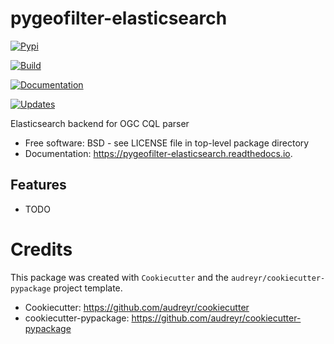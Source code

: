 # pygeofilter-elasticsearch


[![Pypi](https://img.shields.io/pypi/v/pygeofilter_elasticsearch.svg)](https://pypi.python.org/pypi/pygeofilter_elasticsearch)

[![Build](https://github.com/rsmith013/pygeofilter-elasticsearch/actions/workflows/tests.yml/badge.svg)](https://github.com/rsmith013/pygeofilter-elasticsearch/actions/workflows/tests.yml)

[![Documentation](https://readthedocs.org/projects/pygeofilter-elasticsearch/badge/?version=latest)](https://pygeofilter-elasticsearch.readthedocs.io/en/latest/?badge=latest)


[![Updates](https://pyup.io/repos/github/rsmith013/pygeofilter_elasticsearch/shield.svg)](https://pyup.io/repos/github/rsmith013/pygeofilter_elasticsearch/)



Elasticsearch backend for OGC CQL parser


* Free software: BSD - see LICENSE file in top-level package directory
* Documentation: https://pygeofilter-elasticsearch.readthedocs.io.


## Features

* TODO

# Credits

This package was created with `Cookiecutter` and the `audreyr/cookiecutter-pypackage` project template.

 * Cookiecutter: https://github.com/audreyr/cookiecutter
 * cookiecutter-pypackage: https://github.com/audreyr/cookiecutter-pypackage
